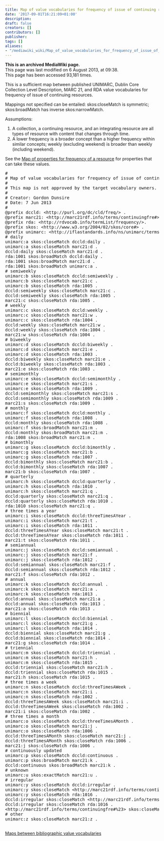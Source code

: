 ```yaml
---
title: Map of value vocabularies for frequency of issue of continuing resources
date: '2017-09-01T16:21:09+01:00'
description: 
draft: false
creators: []
contributors: []
publisher: 
tags: []
aliases:
- "/mediawiki_wiki/Map_of_value_vocabularies_for_frequency_of_issue_of_continuing_resources.html"
---
```


 **This is an archived MediaWiki page.**  
This page was last modified on 6 August 2013, at 09:38.  
This page has been accessed 93,181 times.

This is a sufficient map between published UNIMARC, Dublin Core Collection Level Description, MARC 21, and RDA value vocabularies for frequency of issue of continuing resources.

Mappings not specified can be entailed: skos:closeMatch is symmetric; skos:broadMatch has inverse skos:narrowMatch.

Assumptions:

1. A collection, a continuing resource, and an integrating resource are all types of resource with content that changes through time.
2. A lower frequency is a broader concept than a higher frequency within similar concepts; weekly (excluding weekend) is broader than weekly (including weekend).

See the [Map of properties for frequency of a resource](/mediawiki_wiki/Map_of_properties_for_frequency_of_a_resource) for properties that can take these values.

<pre>
#
# Map of value vocabularies for frequency of issue of continuing resources.
#
# This map is not approved by the target vocabulary owners.
#
# Creator: Gordon Dunsire
# Date: 7 Jun 2013
#
@prefix dccld: &lt;http://purl.org/dc/cld/freq/&gt; .
@prefix marc21: &lt;http://marc21rdf.info/terms/continuingfre#&gt; .
@prefix rda: &lt;http://rdvocab.info/termList/frequency/&gt;.
@prefix skos: &lt;http://www.w3.org/2004/02/skos/core#&gt; .
@prefix unimarc: &lt;http://iflastandards.info/ns/unimarc/terms/continuingfreq#&gt; .
# daily
unimarc:a skos:closeMatch dccld:daily .
unimarc:a skos:closeMatch marc21:d .
dccld:daily skos:closeMatch marc21:d .
rda:1001 skos:broadMatch dccld:daily .
rda:1001 skos:broadMatch marc21:d .
rda:1001 skos:broadMatch unimarc:a .
# semiweekly
unimarc:b skos:closeMatch dccld:semiweekly .
unimarc:b skos:closeMatch marc21:c .
unimarc:b skos:closeMatch rda:1005 .
dccld:semiweekly skos:closeMatch marc21:c .
dccld:semiweekly skos:closeMatch rda:1005 .
marc21:c skos:closeMatch rda:1005 .
# weekly
unimarc:c skos:closeMatch dccld:weekly .
unimarc:c skos:closeMatch marc21:w .
unimarc:c skos:closeMatch rda:1004 .
dccld:weekly skos:closeMatch marc21:w .
dccld:weekly skos:closeMatch rda:1004 .
marc21:w skos:closeMatch rda:1004 .
# biweekly
unimarc:d skos:closeMatch dccld:biweekly .
unimarc:d skos:closeMatch marc21:e .
unimarc:d skos:closeMatch rda:1003 .
dccld:biweekly skos:closeMatch marc21:e .
dccld:biweekly skos:closeMatch rda:1003 .
marc21:e skos:closeMatch rda:1003 .
# semimonthly
unimarc:e skos:closeMatch dccld:semimonthly .
unimarc:e skos:closeMatch marc21:s .
unimarc:e skos:closeMatch rda:1009 .
dccld:semimonthly skos:closeMatch marc21:s .
dccld:semimonthly skos:closeMatch rda:1009 .
marc21:s skos:closeMatch rda:1009 .
# monthly
unimarc:f skos:closeMatch dccld:monthly .
unimarc:f skos:closeMatch rda:1008 .
dccld:monthly skos:closeMatch rda:1008 .
unimarc:f skos:broadMatch marc21:m .
dccld:monthly skos:broadMatch marc21:m .
rda:1008 skos:broadMatch marc21:m .
# bimonthly
unimarc:g skos:closeMatch dccld:bimonthly .
unimarc:g skos:closeMatch marc21:b .
unimarc:g skos:closeMatch rda:1007 .
dccld:bimonthly skos:closeMatch marc21:b .
dccld:bimonthly skos:closeMatch rda:1007 .
marc21:b skos:closeMatch rda:1007 .
# quarterly
unimarc:h skos:closeMatch dccld:quarterly .
unimarc:h skos:closeMatch rda:1010 .
unimarc:h skos:closeMatch marc21:q .
dccld:quarterly skos:closeMatch marc21:q .
dccld:quarterly skos:closeMatch rda:1010 .
rda:1010 skos:closeMatch marc21:q .
# three times a year
unimarc:i skos:closeMatch dccld:threeTimesAYear .
unimarc:i skos:closeMatch marc21:t .
unimarc:i skos:closeMatch rda:1011 .
dccld:threeTimesAYear skos:closeMatch marc21:t .
dccld:threeTimesAYear skos:closeMatch rda:1011 .
marc21:t skos:closeMatch rda:1011 .
# semiannual
unimarc:j skos:closeMatch dccld:semiannual .
unimarc:j skos:closeMatch marc21:f .
unimarc:j skos:closeMatch rda:1012 .
dccld:semiannual skos:closeMatch marc21:f .
dccld:semiannual skos:closeMatch rda:1012 .
marc21:f skos:closeMatch rda:1012 .
# annual
unimarc:k skos:closeMatch dccld:annual .
unimarc:k skos:closeMatch marc21:a .
unimarc:k skos:closeMatch rda:1013 .
dccld:annual skos:closeMatch marc21:a .
dccld:annual skos:closeMatch rda:1013 .
marc21:a skos:closeMatch rda:1013 .
# biennial
unimarc:l skos:closeMatch dccld:biennial .
unimarc:l skos:closeMatch marc21:g .
unimarc:l skos:closeMatch rda:1014 .
dccld:biennial skos:closeMatch marc21:g .
dccld:biennial skos:closeMatch rda:1014 .
marc21:g skos:closeMatch rda:1014 .
# triennial
unimarc:m skos:closeMatch dccld:triennial .
unimarc:m skos:closeMatch marc21:h .
unimarc:m skos:closeMatch rda:1015 .
dccld:triennial skos:closeMatch marc21:h .
dccld:triennial skos:closeMatch rda:1015 .
marc21:h skos:closeMatch rda:1015 .
# three times a week
unimarc:n skos:closeMatch dccld:threeTimesAWeek .
unimarc:n skos:closeMatch marc21:i .
unimarc:n skos:closeMatch rda:1002 .
dccld:threeTimesAWeek skos:closeMatch marc21:i .
dccld:threeTimesAWeek skos:closeMatch rda:1002 .
marc21:i skos:closeMatch rda:1002 .
# three times a month
unimarc:o skos:closeMatch dccld:threeTimesAMonth .
unimarc:o skos:closeMatch marc21:j .
unimarc:o skos:closeMatch rda:1006 .
dccld:threeTimesAMonth skos:closeMatch marc21:j .
dccld:threeTimesAMonth skos:closeMatch rda:1006 .
marc21:j skos:closeMatch rda:1006 .
# continuously updated
unimarc:p skos:closeMatch dccld:continuous .
unimarc:p skos:broadMatch marc21:k .
dccld:continuous skos:broadMatch marc21:k .
# unknown
unimarc:u skos:exactMatch marc21:u .
# irregular
unimarc:y skos:closeMatch dccld:irregular .
unimarc:y skos:closeMatch &lt;http://marc21rdf.info/terms/continuingfre#%23&gt; .
unimarc:y skos:closeMatch rda:1016 .
dccld:irregular skos:closeMatch &lt;http://marc21rdf.info/terms/continuingfre#%23&gt; .
dccld:irregular skos:closeMatch rda:1016 .
&lt;http://marc21rdf.info/terms/continuingfre#%23&gt; skos:closeMatch rda:1016 .
# other
unimarc:z skos:closeMatch marc21:z .

</pre>

[Maps between bibliographic value vocabularies](/mediawiki_wiki/Maps_between_bibliographic_value_vocabularies)

